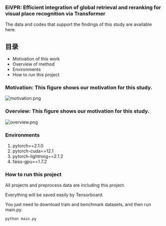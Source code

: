 <h3 align="left"> EiVPR: Efficient integration of global retrieval and reranking for visual place recognition via Transformer </h3>
The data and codes that support the findings of this study are available here.

## 目录

- Motivation of this work
- Overview of method
- Environments
- How to run this project


### Motivation: This figure shows our motivation for this study.
![motivation.png](images%2Fmotivation.png)

### Overview: This figure shows our motivation for this study.
![overview.png](images%2Foverview.png)

### Environments
1. pytorch==2.1.0
2. pytorch-cuda==12.1
2. pytorch-lightning==2.1.2
3. faiss-gpu==1.7.2

### How to run this project
All projects and preprocess data are including this project.

Everything will be saved easily by Tensorboard.

You just need to download train and benchmark datasets, and then run main.py.

```sh
python main.py
```